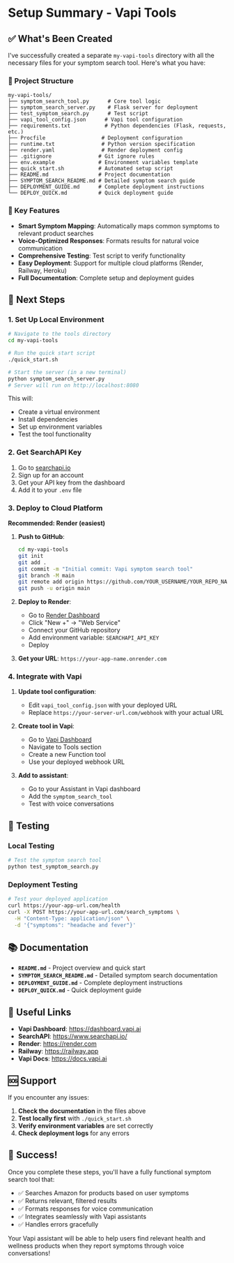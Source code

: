 # Setup Summary - Vapi Tools

## ✅ What's Been Created

I've successfully created a separate `my-vapi-tools` directory with all the necessary files for your symptom search tool. Here's what you have:

### 📁 Project Structure

```
my-vapi-tools/
├── symptom_search_tool.py      # Core tool logic
├── symptom_search_server.py    # Flask server for deployment
├── test_symptom_search.py      # Test script
├── vapi_tool_config.json      # Vapi tool configuration
├── requirements.txt           # Python dependencies (Flask, requests, etc.)
├── Procfile                  # Deployment configuration
├── runtime.txt               # Python version specification
├── render.yaml               # Render deployment config
├── .gitignore               # Git ignore rules
├── env.example              # Environment variables template
├── quick_start.sh           # Automated setup script
├── README.md                # Project documentation
├── SYMPTOM_SEARCH_README.md # Detailed symptom search guide
├── DEPLOYMENT_GUIDE.md      # Complete deployment instructions
└── DEPLOY_QUICK.md          # Quick deployment guide
```

### 🎯 Key Features

- **Smart Symptom Mapping**: Automatically maps common symptoms to relevant product searches
- **Voice-Optimized Responses**: Formats results for natural voice communication
- **Comprehensive Testing**: Test script to verify functionality
- **Easy Deployment**: Support for multiple cloud platforms (Render, Railway, Heroku)
- **Full Documentation**: Complete setup and deployment guides

## 🚀 Next Steps

### 1. Set Up Local Environment

```bash
# Navigate to the tools directory
cd my-vapi-tools

# Run the quick start script
./quick_start.sh

# Start the server (in a new terminal)
python symptom_search_server.py
# Server will run on http://localhost:8080
```

This will:
- Create a virtual environment
- Install dependencies
- Set up environment variables
- Test the tool functionality

### 2. Get SearchAPI Key

1. Go to [searchapi.io](https://www.searchapi.io/)
2. Sign up for an account
3. Get your API key from the dashboard
4. Add it to your `.env` file

### 3. Deploy to Cloud Platform

**Recommended: Render (easiest)**

1. **Push to GitHub**:
   ```bash
   cd my-vapi-tools
   git init
   git add .
   git commit -m "Initial commit: Vapi symptom search tool"
   git branch -M main
   git remote add origin https://github.com/YOUR_USERNAME/YOUR_REPO_NAME.git
   git push -u origin main
   ```

2. **Deploy to Render**:
   - Go to [Render Dashboard](https://dashboard.render.com)
   - Click "New +" → "Web Service"
   - Connect your GitHub repository
   - Add environment variable: `SEARCHAPI_API_KEY`
   - Deploy

3. **Get your URL**: `https://your-app-name.onrender.com`

### 4. Integrate with Vapi

1. **Update tool configuration**:
   - Edit `vapi_tool_config.json` with your deployed URL
   - Replace `https://your-server-url.com/webhook` with your actual URL

2. **Create tool in Vapi**:
   - Go to [Vapi Dashboard](https://dashboard.vapi.ai)
   - Navigate to Tools section
   - Create a new Function tool
   - Use your deployed webhook URL

3. **Add to assistant**:
   - Go to your Assistant in Vapi dashboard
   - Add the `symptom_search_tool`
   - Test with voice conversations

## 🧪 Testing

### Local Testing

```bash
# Test the symptom search tool
python test_symptom_search.py
```

### Deployment Testing

```bash
# Test your deployed application
curl https://your-app-url.com/health
curl -X POST https://your-app-url.com/search_symptoms \
  -H "Content-Type: application/json" \
  -d '{"symptoms": "headache and fever"}'
```

## 📚 Documentation

- **`README.md`** - Project overview and quick start
- **`SYMPTOM_SEARCH_README.md`** - Detailed symptom search documentation
- **`DEPLOYMENT_GUIDE.md`** - Complete deployment instructions
- **`DEPLOY_QUICK.md`** - Quick deployment guide

## 🔗 Useful Links

- **Vapi Dashboard**: https://dashboard.vapi.ai
- **SearchAPI**: https://www.searchapi.io/
- **Render**: https://render.com
- **Railway**: https://railway.app
- **Vapi Docs**: https://docs.vapi.ai

## 🆘 Support

If you encounter any issues:

1. **Check the documentation** in the files above
2. **Test locally first** with `./quick_start.sh`
3. **Verify environment variables** are set correctly
4. **Check deployment logs** for any errors

## 🎉 Success!

Once you complete these steps, you'll have a fully functional symptom search tool that:

- ✅ Searches Amazon for products based on user symptoms
- ✅ Returns relevant, filtered results
- ✅ Formats responses for voice communication
- ✅ Integrates seamlessly with Vapi assistants
- ✅ Handles errors gracefully

Your Vapi assistant will be able to help users find relevant health and wellness products when they report symptoms through voice conversations!

